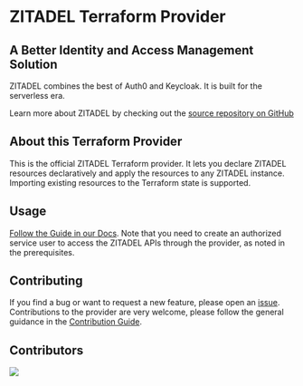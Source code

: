 # ZITADEL Terraform Provider

## A Better Identity and Access Management Solution

ZITADEL combines the best of Auth0 and Keycloak.
It is built for the serverless era.

Learn more about ZITADEL by checking out the [source repository on GitHub](https://github.com/zitadel/zitadel)

## About this Terraform Provider

This is the official ZITADEL Terraform provider.
It lets you declare ZITADEL resources declaratively and apply the resources to any ZITADEL instance.
Importing existing resources to the Terraform state is supported.

## Usage

[Follow the Guide in our Docs](https://zitadel.com/docs/guides/manage/terraform/basics).
Note that you need to create an authorized service user to access the ZITADEL APIs through the provider, as noted in the prerequisites.

## Contributing

If you find a bug or want to request a new feature, please open an [issue](https://github.com/zitadel/terraform-provider-zitadel/issues).
Contributions to the provider are very welcome, please follow the general guidance in the [Contribution Guide](https://github.com/zitadel/terraform-provider-zitadel/blob/main/CONTRIBUTING.md).

## Contributors

<a href="https://github.com/zitadel/terraform-provider-zitadel/graphs/contributors">
  <img src="https://contrib.rocks/image?repo=zitadel/terraform-provider-zitadel" />
</a>
